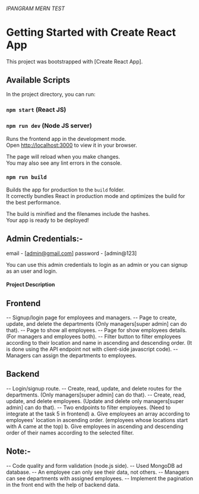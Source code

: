 ###### IPANGRAM MERN TEST ######



# Getting Started with Create React App

This project was bootstrapped with [Create React App].

## Available Scripts

In the project directory, you can run:

### `npm start` (React JS)
### `npm run dev` (Node JS server)

Runs the frontend app in the development mode.\
Open [http://localhost:3000](http://localhost:3000) to view it in your browser.

The page will reload when you make changes.\
You may also see any lint errors in the console.

### `npm run build`

Builds the app for production to the `build` folder.\
It correctly bundles React in production mode and optimizes the build for the best performance.

The build is minified and the filenames include the hashes.\
Your app is ready to be deployed! 

## Admin Credentials:-
email - [admin@gmail.com]
password - [admin@123]

You can use this admin credentials to login as an admin or you can signup as an user and login.


#### Project Description ####

## Frontend
-- Signup/login page for employees and managers.
-- Page to create, update, and delete the departments (Only managers[super admin] can do that).
-- Page to show all employees.
-- Page for show employees details. (For managers and employees both).
-- Filter button to filter employees according to their location and name in ascending and
descending order. (It is done using the API endpoint not with client-side
javascript code).
-- Managers can assign the departments to employees.


## Backend
-- Login/signup route.
-- Create, read, update, and delete routes for the departments. (Only managers[super admin] can do
that).
-- Create, read, update, and delete employees. (Update and delete only managers[super admin] can do
that).
-- Two endpoints to filter employees. (Need to integrate at the task 5 in frontend)
        a. Give employees an array according to employees' location in ascending order.
        (employees whose locations start with A came at the top)
        b. Give employees in ascending and descending order of their names according to
        the selected filter.


## Note:-
-- Code quality and form validation (node.js side).
-- Used MongoDB ad database.
-- An employee can only see their data, not others.
-- Managers can see departments with assigned employees.
-- Implement the pagination in the front end with the help of backend data.